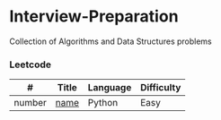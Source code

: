 # Interview-Preparation
Collection of Algorithms and Data Structures problems

### Leetcode

| # | Title | Language | Difficulty
------------- | ------------- | ------------- | -------------
number | [name](link)  | Python | Easy
